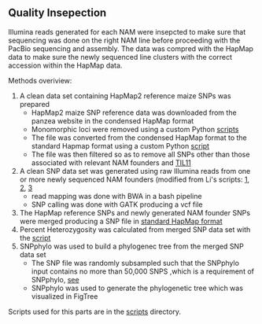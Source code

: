 ## Quality Insepection

Illumina reads generated for each NAM were insepcted to make sure that sequencing was done on the right NAM line before proceeding with the PacBio sequencing and assembly. The data was compred with the
HapMap data to make sure the newly sequenced line clusters with the correct accession within the HapMap data.

Methods overiview:

1. A clean data set containing HapMap2 reference maize SNPs was prepared
	- HapMap2 maize SNP reference data was downloaded from the panzea website in the condensed HapMap format
	- Monomorphic loci were removed using a custom Python [scripts](scripts/18_1_removeMMLhapMap.py)
	- The file was converted from the condensed HapMap format to the standard Hapmap format using a custom Python [script](scripts/18_1_standardizeHapMap.py)
	- The file was then filtered so as to remove all SNPs other than those associated with relevant NAM founders and [TIL11](scripts/18_1_hapMapNAMonly2.py)
2. A clean SNP data set was generated using raw Illumina reads from one or more newly sequenced NAM founders (modified from Li's scripts: [1](https://github.com/HuffordLab/Wang_et_al._Demography/blob/master/trim_mapping_MD/trim_pe.sh), [2](https://github.com/HuffordLab/Wang_et_al._Demography/tree/master/GATK_SNPcalling), [3](https://github.com/HuffordLab/Wang_et_al._Demography/blob/master/trim_mapping_MD/20150709_trim.mapping.MD.sh)
	- read mapping was done with BWA in a bash pipeline
	- SNP calling was done with GATK  producing a vcf file
3. The HapMap reference SNPs and newly generated NAM founder SNPs were merged producing a SNP file in [standard HapMap format](scripts/18_1_mergeOurDataWHapMap.py) 
4. Percent Heterozygosity was calculated from merged SNP data set with the [script](scripts/18_1_countPerPolyLoci2.py)
5. SNPphylo was used to build a phylogenec tree from the merged SNP data set
	- The SNP file was randomly subsampled such that the SNPphylo input contains no more than 50,000 SNPS ,which is a requirement of SNPphylo, [see](scripts/18_1_subSampleHapmapSNPs.py)
	- SNPphylo was used to generate the phylogenetic tree which was visualized in FigTree

Scripts used for this parts are in the [scripts](./scripts) directory.
